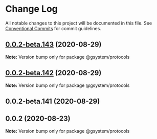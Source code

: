 # Change Log

All notable changes to this project will be documented in this file.
See [Conventional Commits](https://conventionalcommits.org) for commit guidelines.

## [0.0.2-beta.143](https://github.com/gstudioapp/gsystem/compare/@gsystem/protocols@0.0.2-beta.142...@gsystem/protocols@0.0.2-beta.143) (2020-08-29)

**Note:** Version bump only for package @gsystem/protocols





## [0.0.2-beta.142](https://github.com/gstudioapp/gsystem/compare/@gsystem/protocols@0.0.2-beta.141...@gsystem/protocols@0.0.2-beta.142) (2020-08-29)

**Note:** Version bump only for package @gsystem/protocols





## 0.0.2-beta.141 (2020-08-29)



## 0.0.2 (2020-08-23)

**Note:** Version bump only for package @gsystem/protocols

